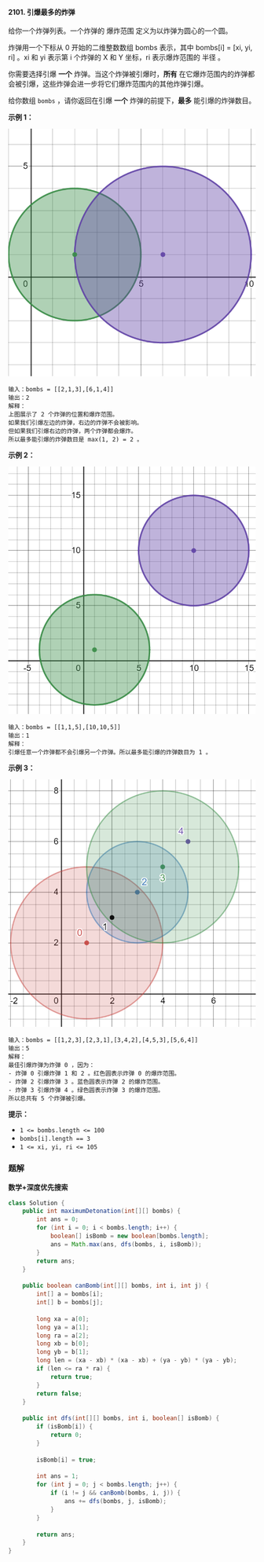 #### 2101. 引爆最多的炸弹

给你一个炸弹列表。一个炸弹的 爆炸范围 定义为以炸弹为圆心的一个圆。

炸弹用一个下标从 0 开始的二维整数数组 bombs 表示，其中 bombs[i] = [xi, yi, ri] 。xi 和 yi 表示第 i 个炸弹的 X 和 Y 坐标，ri 表示爆炸范围的 半径 。

你需要选择引爆 **一个** 炸弹。当这个炸弹被引爆时，**所有** 在它爆炸范围内的炸弹都会被引爆，这些炸弹会进一步将它们爆炸范围内的其他炸弹引爆。

给你数组 `bombs` ，请你返回在引爆 **一个** 炸弹的前提下，**最多** 能引爆的炸弹数目。

**示例 1：**

![img](./images/引爆最多的炸弹/1.jpg)

```shell
输入：bombs = [[2,1,3],[6,1,4]]
输出：2
解释：
上图展示了 2 个炸弹的位置和爆炸范围。
如果我们引爆左边的炸弹，右边的炸弹不会被影响。
但如果我们引爆右边的炸弹，两个炸弹都会爆炸。
所以最多能引爆的炸弹数目是 max(1, 2) = 2 。
```

**示例 2：**

![img](./images/引爆最多的炸弹/2.jpg)

```shell
输入：bombs = [[1,1,5],[10,10,5]]
输出：1
解释：
引爆任意一个炸弹都不会引爆另一个炸弹。所以最多能引爆的炸弹数目为 1 。
```

**示例 3：**

![img](./images/引爆最多的炸弹/3.jpg)

```shell
输入：bombs = [[1,2,3],[2,3,1],[3,4,2],[4,5,3],[5,6,4]]
输出：5
解释：
最佳引爆炸弹为炸弹 0 ，因为：
- 炸弹 0 引爆炸弹 1 和 2 。红色圆表示炸弹 0 的爆炸范围。
- 炸弹 2 引爆炸弹 3 。蓝色圆表示炸弹 2 的爆炸范围。
- 炸弹 3 引爆炸弹 4 。绿色圆表示炸弹 3 的爆炸范围。
所以总共有 5 个炸弹被引爆。
```

**提示：**

- `1 <= bombs.length <= 100`
- `bombs[i].length == 3`
- `1 <= xi, yi, ri <= 105`

### 题解

**数学+深度优先搜索**

```java
class Solution {
    public int maximumDetonation(int[][] bombs) {
        int ans = 0;
        for (int i = 0; i < bombs.length; i++) {
            boolean[] isBomb = new boolean[bombs.length];
            ans = Math.max(ans, dfs(bombs, i, isBomb));
        }
        return ans;
    }

    public boolean canBomb(int[][] bombs, int i, int j) {
        int[] a = bombs[i];
        int[] b = bombs[j];

        long xa = a[0];
        long ya = a[1];
        long ra = a[2];
        long xb = b[0];
        long yb = b[1];
        long len = (xa - xb) * (xa - xb) + (ya - yb) * (ya - yb);
        if (len <= ra * ra) {
            return true;
        }
        return false;
    }

    public int dfs(int[][] bombs, int i, boolean[] isBomb) {
        if (isBomb[i]) {
            return 0;
        }

        isBomb[i] = true;

        int ans = 1;
        for (int j = 0; j < bombs.length; j++) {
            if (i != j && canBomb(bombs, i, j)) {
                ans += dfs(bombs, j, isBomb);
            }
        }

        return ans;
    }
}
```

